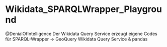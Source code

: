 # Wikidata_SPARQLWrapper_Playground

@DenialOfIntelligence Der Wikidata Query Service erzeugt eigene Codes für SPARQL-Wrapper 
-> GeoQuery Wikidata Query Service & pandas
